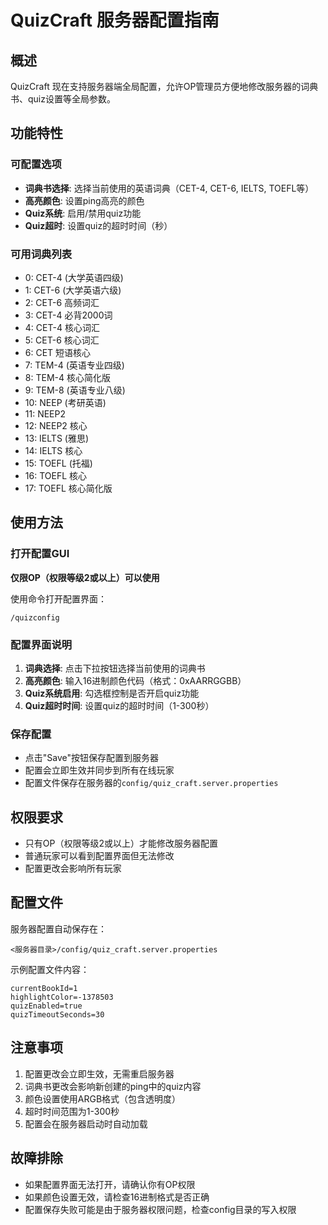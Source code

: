 # QuizCraft 服务器配置指南

## 概述

QuizCraft 现在支持服务器端全局配置，允许OP管理员方便地修改服务器的词典书、quiz设置等全局参数。

## 功能特性

### 可配置选项
- **词典书选择**: 选择当前使用的英语词典（CET-4, CET-6, IELTS, TOEFL等）
- **高亮颜色**: 设置ping高亮的颜色
- **Quiz系统**: 启用/禁用quiz功能
- **Quiz超时**: 设置quiz的超时时间（秒）

### 可用词典列表
- 0: CET-4 (大学英语四级)
- 1: CET-6 (大学英语六级) 
- 2: CET-6 高频词汇
- 3: CET-4 必背2000词
- 4: CET-4 核心词汇
- 5: CET-6 核心词汇
- 6: CET 短语核心
- 7: TEM-4 (英语专业四级)
- 8: TEM-4 核心简化版
- 9: TEM-8 (英语专业八级)
- 10: NEEP (考研英语)
- 11: NEEP2
- 12: NEEP2 核心
- 13: IELTS (雅思)
- 14: IELTS 核心
- 15: TOEFL (托福)
- 16: TOEFL 核心
- 17: TOEFL 核心简化版

## 使用方法

### 打开配置GUI
**仅限OP（权限等级2或以上）可以使用**

使用命令打开配置界面：
```
/quizconfig
```

### 配置界面说明
1. **词典选择**: 点击下拉按钮选择当前使用的词典书
2. **高亮颜色**: 输入16进制颜色代码（格式：0xAARRGGBB）
3. **Quiz系统启用**: 勾选框控制是否开启quiz功能
4. **Quiz超时时间**: 设置quiz的超时时间（1-300秒）

### 保存配置
- 点击"Save"按钮保存配置到服务器
- 配置会立即生效并同步到所有在线玩家
- 配置文件保存在服务器的`config/quiz_craft.server.properties`

## 权限要求
- 只有OP（权限等级2或以上）才能修改服务器配置
- 普通玩家可以看到配置界面但无法修改
- 配置更改会影响所有玩家

## 配置文件
服务器配置自动保存在：
```
<服务器目录>/config/quiz_craft.server.properties
```

示例配置文件内容：
```properties
currentBookId=1
highlightColor=-1378503
quizEnabled=true
quizTimeoutSeconds=30
```

## 注意事项
1. 配置更改会立即生效，无需重启服务器
2. 词典书更改会影响新创建的ping中的quiz内容
3. 颜色设置使用ARGB格式（包含透明度）
4. 超时时间范围为1-300秒
5. 配置会在服务器启动时自动加载

## 故障排除
- 如果配置界面无法打开，请确认你有OP权限
- 如果颜色设置无效，请检查16进制格式是否正确
- 配置保存失败可能是由于服务器权限问题，检查config目录的写入权限 